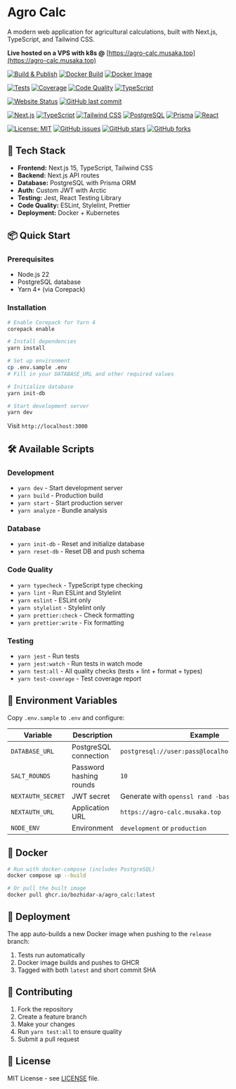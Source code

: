 # Agro Calc

A modern web application for agricultural calculations, built with Next.js, TypeScript, and Tailwind CSS.

**Live hosted on a VPS with k8s @** [https://agro-calc.musaka.top](https://agro-calc.musaka.top)

<!-- Build & Deployment Status -->
[![Build & Publish](https://github.com/Bozhidar-A/agro_calc/actions/workflows/docker-publish.yaml/badge.svg?branch=release)](https://github.com/Bozhidar-A/agro_calc/actions/workflows/docker-publish.yaml)
[![Docker Build](https://img.shields.io/github/actions/workflow/status/Bozhidar-A/agro_calc/docker-publish.yaml?branch=release&label=docker%20build&logo=docker&logoColor=white)](https://github.com/Bozhidar-A/agro_calc/actions/workflows/docker-publish.yaml)
[![Docker Image](https://img.shields.io/badge/docker-ghcr.io-2496ED?logo=docker&logoColor=white)](https://github.com/Bozhidar-A/agro_calc/pkgs/container/agro_calc)

<!-- Code Quality & Testing -->
[![Tests](https://img.shields.io/github/actions/workflow/status/Bozhidar-A/agro_calc/docker-publish.yaml?branch=release&label=tests&logo=jest&logoColor=white)](https://github.com/Bozhidar-A/agro_calc/actions/workflows/docker-publish.yaml)
[![Coverage](https://img.shields.io/badge/coverage-81.7%25-brightgreen?logo=jest&logoColor=white)](https://github.com/Bozhidar-A/agro_calc)
[![Code Quality](https://img.shields.io/github/actions/workflow/status/Bozhidar-A/agro_calc/docker-publish.yaml?branch=release&label=quality&logo=eslint&logoColor=white)](https://github.com/Bozhidar-A/agro_calc/actions/workflows/docker-publish.yaml)
[![TypeScript](https://img.shields.io/github/actions/workflow/status/Bozhidar-A/agro_calc/docker-publish.yaml?branch=release&label=typescript&logo=typescript&logoColor=white)](https://github.com/Bozhidar-A/agro_calc/actions/workflows/docker-publish.yaml)

<!-- Project Status -->
[![Website Status](https://img.shields.io/website?url=https%3A//agro-calc.musaka.top&logo=netcup&logoColor=white)](https://agro-calc.musaka.top)
[![GitHub last commit](https://img.shields.io/github/last-commit/Bozhidar-A/agro_calc?logo=github)](https://github.com/Bozhidar-A/agro_calc/commits)

<!-- Tech Stack -->
[![Next.js](https://img.shields.io/badge/Next.js-15-black?logo=next.js&logoColor=white)](https://nextjs.org)
[![TypeScript](https://img.shields.io/badge/TypeScript-5.5-3178C6?logo=typescript&logoColor=white)](https://www.typescriptlang.org)
[![Tailwind CSS](https://img.shields.io/badge/Tailwind_CSS-3.4-06B6D4?logo=tailwind-css&logoColor=white)](https://tailwindcss.com)
[![PostgreSQL](https://img.shields.io/badge/PostgreSQL-16-4169E1?logo=postgresql&logoColor=white)](https://postgresql.org)
[![Prisma](https://img.shields.io/badge/Prisma-6-2D3748?logo=prisma&logoColor=white)](https://prisma.io)
[![React](https://img.shields.io/badge/React-18-61DAFB?logo=react&logoColor=black)](https://reactjs.org)

<!-- Repository Stats -->
[![License: MIT](https://img.shields.io/badge/License-MIT-yellow.svg)](LICENSE)
[![GitHub issues](https://img.shields.io/github/issues/Bozhidar-A/agro_calc?logo=github)](https://github.com/Bozhidar-A/agro_calc/issues)
[![GitHub stars](https://img.shields.io/github/stars/Bozhidar-A/agro_calc?style=social)](https://github.com/Bozhidar-A/agro_calc/stargazers)
[![GitHub forks](https://img.shields.io/github/forks/Bozhidar-A/agro_calc?style=social)](https://github.com/Bozhidar-A/agro_calc/network/members)

## 🧰 Tech Stack

- **Frontend:** Next.js 15, TypeScript, Tailwind CSS
- **Backend:** Next.js API routes  
- **Database:** PostgreSQL with Prisma ORM
- **Auth:** Custom JWT with Arctic
- **Testing:** Jest, React Testing Library
- **Code Quality:** ESLint, Stylelint, Prettier
- **Deployment:** Docker + Kubernetes

## 📦 Quick Start

### Prerequisites
- Node.js 22
- PostgreSQL database
- Yarn 4+ (via Corepack)

### Installation

```bash
# Enable Corepack for Yarn 4
corepack enable

# Install dependencies
yarn install

# Set up environment
cp .env.sample .env
# Fill in your DATABASE_URL and other required values

# Initialize database
yarn init-db

# Start development server
yarn dev
```

Visit `http://localhost:3000`

## 🛠️ Available Scripts

### Development
- `yarn dev` - Start development server
- `yarn build` - Production build
- `yarn start` - Start production server
- `yarn analyze` - Bundle analysis

### Database  
- `yarn init-db` - Reset and initialize database
- `yarn reset-db` - Reset DB and push schema

### Code Quality
- `yarn typecheck` - TypeScript type checking
- `yarn lint` - Run ESLint and Stylelint
- `yarn eslint` - ESLint only
- `yarn stylelint` - Stylelint only
- `yarn prettier:check` - Check formatting
- `yarn prettier:write` - Fix formatting

### Testing
- `yarn jest` - Run tests
- `yarn jest:watch` - Run tests in watch mode
- `yarn test:all` - All quality checks (tests + lint + format + types)
- `yarn test-coverage` - Test coverage report

## 🔐 Environment Variables

Copy `.env.sample` to `.env` and configure:

| Variable          | Description             | Example                                           |
| ----------------- | ----------------------- | ------------------------------------------------- |
| `DATABASE_URL`    | PostgreSQL connection   | `postgresql://user:pass@localhost:5432/agro_calc` |
| `SALT_ROUNDS`     | Password hashing rounds | `10`                                              |
| `NEXTAUTH_SECRET` | JWT secret              | Generate with `openssl rand -base64 32`           |
| `NEXTAUTH_URL`    | Application URL         | `https://agro-calc.musaka.top`                    |
| `NODE_ENV`        | Environment             | `development` or `production`                     |

## 🐳 Docker

```bash
# Run with docker-compose (includes PostgreSQL)
docker compose up --build

# Or pull the built image
docker pull ghcr.io/bozhidar-a/agro_calc:latest
```

## 🚀 Deployment

The app auto-builds a new Docker image when pushing to the `release` branch:

1. Tests run automatically
2. Docker image builds and pushes to GHCR
3. Tagged with both `latest` and short commit SHA

## 🤝 Contributing

1. Fork the repository
2. Create a feature branch
3. Make your changes
4. Run `yarn test:all` to ensure quality
5. Submit a pull request

## 📄 License

MIT License - see [LICENSE](./LICENSE) file.